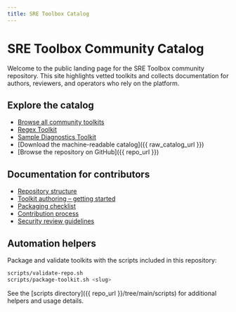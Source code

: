 ```yaml
---
title: SRE Toolbox Catalog
---
```


# SRE Toolbox Community Catalog

Welcome to the public landing page for the SRE Toolbox community repository. This site highlights vetted toolkits and collects documentation for authors, reviewers, and operators who rely on the platform.

## Explore the catalog

- [Browse all community toolkits](catalog/browse.md)
- [Regex Toolkit](regex/index.md)
- [Sample Diagnostics Toolkit](sample-toolkit/index.md)
- [Download the machine-readable catalog]({{ raw_catalog_url }})
- [Browse the repository on GitHub]({{ repo_url }})

## Documentation for contributors

- [Repository structure](structure.md)
- [Toolkit authoring – getting started](toolkit-authoring/getting-started.md)
- [Packaging checklist](toolkit-authoring/packaging.md)
- [Contribution process](governance/contribution-process.md)
- [Security review guidelines](governance/security-review.md)

## Automation helpers

Package and validate toolkits with the scripts included in this repository:

```bash
scripts/validate-repo.sh
scripts/package-toolkit.sh <slug>
```

See the [scripts directory]({{ repo_url }}/tree/main/scripts) for additional helpers and usage details.
